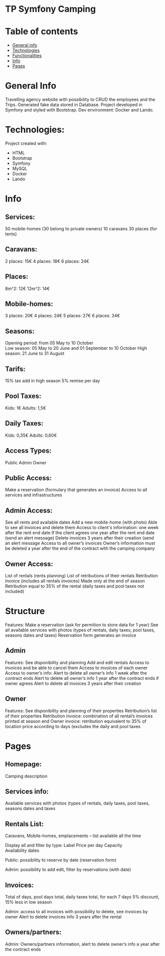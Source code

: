 # TP Symfony Camping

# Table of contents
* [General info](#general-info)
* [Technologies](#technologies)
* [Functionalities](#functionalities)
* [Info](#info)
* [Pages](#pages)

# General Info
Travelling agency website with possibility to CRUD the employees and the Trips. Generated fake data stored in Database.
Project developed in Symfony and styled with Bootstrap. Dev environment: Docker and Lando.

# Technologies:
Project created with:
* HTML
* Bootstrap
* Symfony
* MySQL
* Docker
* Lando

# Info
## Services: 
50 mobile-homes (30 belong to private owners) 
10 caravans 
30 places (for tents)  

## Caravans: 
2 places: 15€ 
4 places: 18€ 
6 places: 24€

## Places: 
8m^2: 12€ 
12m^2: 14€ 

## Mobile-homes: 
3 places: 20€ 
4 places: 24€ 
5 places: 27€ 
6 places: 34€ 

## Seasons: 
Opening period: from 05 May to 10 October  
Low season: 05 May to 20 June and 01 September to 10 October 
High season: 21 June to 31 August 

## Tarifs: 
15% tax add in high season 
5% remise per day

## Pool Taxes:  
Kids: 1€ 
Adults: 1,5€ 

## Daily Taxes: 
Kids: 0,35€ 
Adults: 0,60€ 

## Access Types: 
Public 
Admin 
Owner 

## Public Access: 
Make a reservation (formulary that generates an invoice) 
Access to all services and infrastructures 

## Admin Access:  
See all rents and available dates 
Add a new mobile-home (with photo) 
Able to see all invoices and delete them 
Access to client's information: 
    one week after the rent end date 
    If the client agrees one year after the rent end date (send an alert message) 
    Delete invoices 3 years after their creation (send an alert message 
    Access to all owner’s invoices 
    Owner’s information must be deleted a year after the end of the contract with the camping company 

## Owner Access:  
List of rentals (rents planning) 
List of retributions of their rentals 
Retribution Invoice (includes all rentals invoices) 
Made only at the end of season 
Retribution equal to 35% of the rental (daily taxes and pool taxes not included) 

# Structure
Features: 
Make a reservation (ask for permition to store data for 1 year) 
See all available services with photos (types of rentals, daily taxes, pool taxes, seasons dates and taxes) 
Reservation form generates an invoice 

## Admin 
Features: 
See disponibility and planning 
Add and edit rentals 
Access to invoices and be able to cancel them 
Access to invoices of each owner 
Access to owner’s info: 
    Alert to delete all owner’s info 1 week after the contract ends 
    Alert to delete all owner’s info 1 year after the contract ends if owner agrees 
    Alert to delete all invoices 3 years after their creation 

## Owner 
Features: 
See disponibility and planning of their properties 
Retribution’s list of their properties 
Retribution invoice: combination of all rental’s invoices printed at season end 
Owner invoice: retribution equivalent to 35% of location price according to days (excludes the daily and pool taxes 

# Pages 
## Homepage: 
Camping description 

## Services info: 
Available services with photos (types of rentals, daily taxes, pool taxes, seasons dates and taxes 

## Rentals List: 
Caravans, Mobile-homes, emplacements – list available all the time 

Display all and filter by type: 
Label 
Price per day 
Capacity  
Availability dates 

Public: possibility to reserve by date (reservation form)  

Admin:  possibility to add edit, filter by reservations (with date) 

## Invoices: 
Total of days, pool days total, daily taxes total, for each 7 days 5% discount, 15% less in low season 

Admin: access to all invoices with possibility to delete, see invoices by owner 
Alert to delete invoices info 3 years after the rental 

## Owners/partners: 
Admin: Owners/partners information, alert to delete owner’s info a year after the contract ends 

